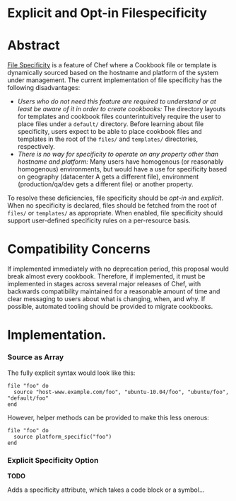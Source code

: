Explicit and Opt-in Filespecificity
===================================

Abstract
========

[File
Specificity](File%20Distribution.html#FileDistribution-FileSpecificity)
is a feature of Chef where a Cookbook file or template is dynamically
sourced based on the hostname and platform of the system under
management. The current implementation of file specificity has the
following disadvantages:

-   *Users who do not need this feature are required to understand or at
    least be aware of it in order to create cookbooks:* The directory
    layouts for templates and cookbook files counterintuitively require
    the user to place files under a `default/` directory. Before
    learning about file specificity, users expect to be able to place
    cookbook files and templates in the root of the `files/` and
    `templates/` directories, respectively.
-   *There is no way for specificity to operate on any property other
    than hostname and platform:* Many users have homogenous (or
    reasonably homogenous) environments, but would have a use for
    specificity based on geography (datacenter A gets a different file),
    environment (production/qa/dev gets a different file) or another
    property.

To resolve these deficiencies, file specificity should be *opt-in* and
*explicit*. When no specificity is declared, files should be fetched
from the root of `files/` or `templates/` as appropriate. When enabled,
file specificity should support user-defined specificity rules on a
per-resource basis.

Compatibility Concerns
======================

If implemented immediately with no deprecation period, this proposal
would break almost every cookbook. Therefore, if implemented, it must be
implemented in stages across several major releases of Chef, with
backwards compatibility maintained for a reasonable amount of time and
clear messaging to users about what is changing, when, and why. If
possible, automated tooling should be provided to migrate cookbooks.

Implementation.
===============

### Source as Array

The fully explicit syntax would look like this:

    file "foo" do
      source "host-www.example.com/foo", "ubuntu-10.04/foo", "ubuntu/foo", "default/foo"
    end

However, helper methods can be provided to make this less onerous:

    file "foo" do
      source platform_specific("foo")
    end

### Explicit Specificity Option

**TODO**

Adds a specificity attribute, which takes a code block or a symbol...
